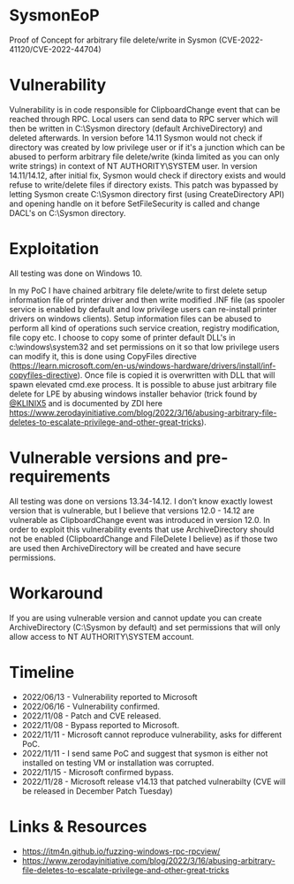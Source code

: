 # SysmonEoP

Proof of Concept for arbitrary file delete/write in Sysmon (CVE-2022-41120/CVE-2022-44704)

# Vulnerability

Vulnerability is in code responsible for ClipboardChange event that can be reached through RPC. 
Local users can send data to RPC server which will then be written in C:\Sysmon directory (default ArchiveDirectory) and deleted afterwards.
In version before 14.11 Sysmon would not check if directory was created by low privilege user or if it's a junction which can be abused to perform arbitrary file delete/write (kinda limited as you can only write strings) in context of NT AUTHORITY\SYSTEM user.
In version 14.11/14.12, after initial fix, Sysmon would check if directory exists and would refuse to write/delete files if directory exists.
This patch was bypassed by letting Sysmon create C:\Sysmon directory first (using CreateDirectory API) and opening handle on it before SetFileSecurity is called and change DACL's on C:\Sysmon directory.

# Exploitation

All testing was done on Windows 10.

In my PoC I have chained arbitrary file delete/write to first delete setup information file of printer driver and then write modified .INF file (as spooler service is enabled by default and low privilege users can re-install printer drivers on windows clients).
Setup information files can be abused to perform all kind of operations such service creation, registry modification, file copy etc.
I choose to copy some of printer default DLL's in c:\windows\system32 and set permissions on it so that low privilege users can modify it, this is done using CopyFiles directive (https://learn.microsoft.com/en-us/windows-hardware/drivers/install/inf-copyfiles-directive). Once file is copied it is overwritten with DLL that will spawn elevated cmd.exe process.
It is possible to abuse just arbitrary file delete for LPE by abusing windows installer behavior (trick found by [@KLINIX5](https://twitter.com/KLINIX5) and is documented by ZDI here https://www.zerodayinitiative.com/blog/2022/3/16/abusing-arbitrary-file-deletes-to-escalate-privilege-and-other-great-tricks).

# Vulnerable versions and pre-requirements

All testing was done on versions 13.34-14.12.
I don’t know exactly lowest version that is vulnerable, but I believe that versions 12.0 - 14.12 are vulnerable as ClipboardChange event was introduced in version 12.0.
In order to exploit this vulnerability events that use ArchiveDirectory should not be enabled (ClipboardChange and FileDelete I believe) as if those two are used then ArchiveDirectory will be created and have secure permissions.

# Workaround

If you are using vulnerable version and cannot update you can create ArchiveDirectory (C:\Sysmon by default) and set permissions that will only allow access to NT AUTHORITY\SYSTEM account.

# Timeline

- 2022/06/13 - Vulnerability reported to Microsoft
- 2022/06/16 - Vulnerability confirmed.
- 2022/11/08 - Patch and CVE released.
- 2022/11/08 - Bypass reported to Microsoft.
- 2022/11/11 - Microsoft cannot reproduce vulnerability, asks for different PoC.
- 2022/11/11 - I send same PoC and suggest that sysmon is either not installed on testing VM or installation was corrupted.
- 2022/11/15 - Microsoft confirmed bypass.
- 2022/11/28 - Microsoft release v14.13 that patched vulnerabilty (CVE will be released in December Patch Tuesday)

# Links & Resources
- https://itm4n.github.io/fuzzing-windows-rpc-rpcview/
- https://www.zerodayinitiative.com/blog/2022/3/16/abusing-arbitrary-file-deletes-to-escalate-privilege-and-other-great-tricks
